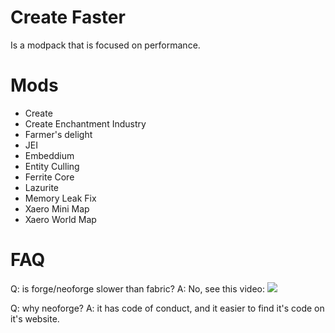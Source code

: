 # Create Faster
Is a modpack that is focused on performance.

# Mods
- Create 
- Create Enchantment Industry
- Farmer's delight
- JEI
- Embeddium
- Entity Culling
- Ferrite Core
- Lazurite
- Memory Leak Fix
- Xaero Mini Map
- Xaero World Map

# FAQ
Q: is forge/neoforge slower than fabric? A: No, see this video: [![](https://img.youtube.com/vi/D47AhiOmmis/0.jpg)](https://www.youtube.com/watch?v=D47AhiOmmis)

Q: why neoforge? A: it has code of conduct, and it easier to find it's code on it's website.
